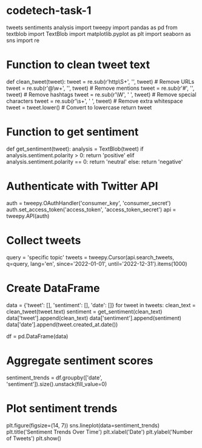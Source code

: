 # codetech-task-1
tweets sentiments analysis
import tweepy
import pandas as pd
from textblob import TextBlob
import matplotlib.pyplot as plt
import seaborn as sns
import re

# Function to clean tweet text
def clean_tweet(tweet):
    tweet = re.sub(r'http\S+', '', tweet)  # Remove URLs
    tweet = re.sub(r'@\w+', '', tweet)  # Remove mentions
    tweet = re.sub(r'#', '', tweet)  # Remove hashtags
    tweet = re.sub(r'\W', ' ', tweet)  # Remove special characters
    tweet = re.sub(r'\s+', ' ', tweet)  # Remove extra whitespace
    tweet = tweet.lower()  # Convert to lowercase
    return tweet

# Function to get sentiment
def get_sentiment(tweet):
    analysis = TextBlob(tweet)
    if analysis.sentiment.polarity > 0:
        return 'positive'
    elif analysis.sentiment.polarity == 0:
        return 'neutral'
    else:
        return 'negative'

# Authenticate with Twitter API
auth = tweepy.OAuthHandler('consumer_key', 'consumer_secret')
auth.set_access_token('access_token', 'access_token_secret')
api = tweepy.API(auth)

# Collect tweets
query = 'specific topic'
tweets = tweepy.Cursor(api.search_tweets, q=query, lang='en', since='2022-01-01', until='2022-12-31').items(1000)

# Create DataFrame
data = {'tweet': [], 'sentiment': [], 'date': []}
for tweet in tweets:
    clean_text = clean_tweet(tweet.text)
    sentiment = get_sentiment(clean_text)
    data['tweet'].append(clean_text)
    data['sentiment'].append(sentiment)
    data['date'].append(tweet.created_at.date())

df = pd.DataFrame(data)

# Aggregate sentiment scores
sentiment_trends = df.groupby(['date', 'sentiment']).size().unstack(fill_value=0)

# Plot sentiment trends
plt.figure(figsize=(14, 7))
sns.lineplot(data=sentiment_trends)
plt.title('Sentiment Trends Over Time')
plt.xlabel('Date')
plt.ylabel('Number of Tweets')
plt.show()
